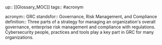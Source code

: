 up:: [[Glossary_MOC]]
tags:: #acronym 

acronym:: GRC
standsfor:: Governance, Risk Management, and Compliance
definition:: Three parts of a strategy for managing an organization's overall governance, enterprise risk management and compliance with regulations. Cybersecurity people, practices and tools play a key part in GRC for many organizations.
